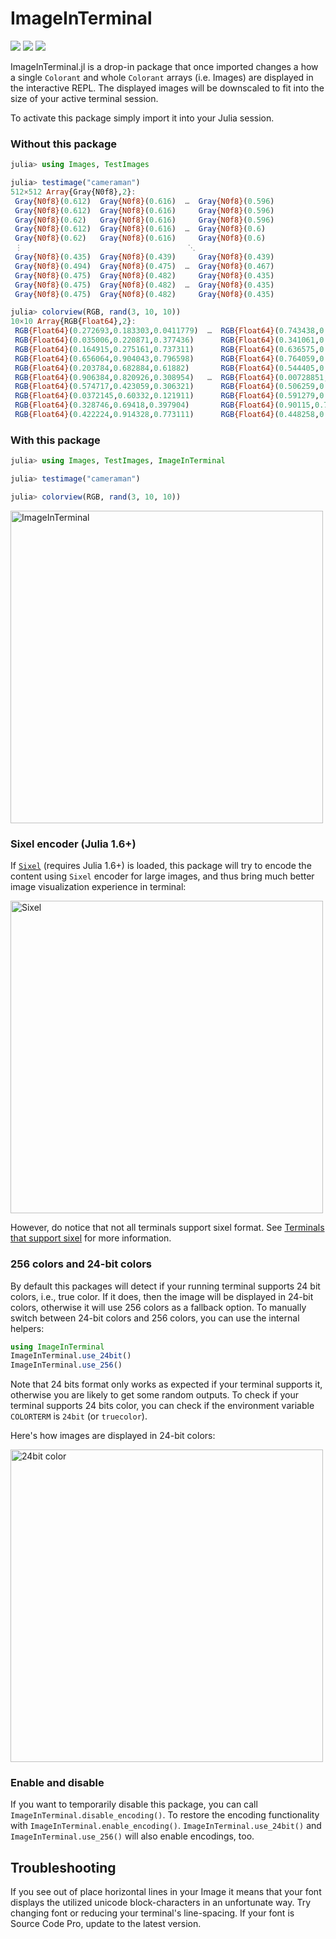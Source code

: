 # ImageInTerminal

[![][action-img]][action-url]
[![][pkgeval-img]][pkgeval-url]
[![][codecov-img]][codecov-url]

ImageInTerminal.jl is a drop-in package that once imported
changes a how a single `Colorant` and whole `Colorant` arrays (i.e.
Images) are displayed in the interactive REPL.
The displayed images will be downscaled to fit into the size of
your active terminal session.

To activate this package simply import it into your Julia session.

### Without this package

```julia
julia> using Images, TestImages

julia> testimage("cameraman")
512×512 Array{Gray{N0f8},2}:
 Gray{N0f8}(0.612)  Gray{N0f8}(0.616)  …  Gray{N0f8}(0.596)
 Gray{N0f8}(0.612)  Gray{N0f8}(0.616)     Gray{N0f8}(0.596)
 Gray{N0f8}(0.62)   Gray{N0f8}(0.616)     Gray{N0f8}(0.596)
 Gray{N0f8}(0.612)  Gray{N0f8}(0.616)  …  Gray{N0f8}(0.6)
 Gray{N0f8}(0.62)   Gray{N0f8}(0.616)     Gray{N0f8}(0.6)
 ⋮                                     ⋱
 Gray{N0f8}(0.435)  Gray{N0f8}(0.439)     Gray{N0f8}(0.439)
 Gray{N0f8}(0.494)  Gray{N0f8}(0.475)  …  Gray{N0f8}(0.467)
 Gray{N0f8}(0.475)  Gray{N0f8}(0.482)     Gray{N0f8}(0.435)
 Gray{N0f8}(0.475)  Gray{N0f8}(0.482)  …  Gray{N0f8}(0.435)
 Gray{N0f8}(0.475)  Gray{N0f8}(0.482)     Gray{N0f8}(0.435)

julia> colorview(RGB, rand(3, 10, 10))
10×10 Array{RGB{Float64},2}:
 RGB{Float64}(0.272693,0.183303,0.0411779)  …  RGB{Float64}(0.743438,0.903394,0.0491672)
 RGB{Float64}(0.035006,0.220871,0.377436)      RGB{Float64}(0.341061,0.145152,0.675675)
 RGB{Float64}(0.164915,0.275161,0.737311)      RGB{Float64}(0.636575,0.460115,0.255893)
 RGB{Float64}(0.656064,0.904043,0.796598)      RGB{Float64}(0.764059,0.573298,0.373081)
 RGB{Float64}(0.203784,0.682884,0.61882)       RGB{Float64}(0.544405,0.934227,0.995363)
 RGB{Float64}(0.906384,0.820926,0.308954)   …  RGB{Float64}(0.00728851,0.996279,0.620743)
 RGB{Float64}(0.574717,0.423059,0.306321)      RGB{Float64}(0.506259,0.138856,0.322121)
 RGB{Float64}(0.0372145,0.60332,0.121911)      RGB{Float64}(0.591279,0.74032,0.876621)
 RGB{Float64}(0.328746,0.69418,0.397904)       RGB{Float64}(0.90115,0.734102,0.893911)
 RGB{Float64}(0.422224,0.914328,0.773111)      RGB{Float64}(0.448258,0.955572,0.0445449)
```

### With this package

```julia
julia> using Images, TestImages, ImageInTerminal

julia> testimage("cameraman")

julia> colorview(RGB, rand(3, 10, 10))
```

<img src="https://cloud.githubusercontent.com/assets/10854026/22923639/92e3b164-f2a2-11e6-85ea-b92bdc4a63e0.png" alt="ImageInTerminal" width="500">

### Sixel encoder (Julia 1.6+)

If [`Sixel`](https://github.com/johnnychen94/Sixel.jl) (requires Julia 1.6+) is loaded, this package will try to encode
the content using `Sixel` encoder for large images, and thus bring much better image visualization experience in terminal:

<img src="https://user-images.githubusercontent.com/8684355/118361462-20954800-b5be-11eb-8505-9455a0b00ec0.png" alt="Sixel" width="500">

However, do notice that not all terminals support sixel format.
See [Terminals that support sixel](https://github.com/johnnychen94/Sixel.jl#terminals-that-support-sixel) for more information.

### 256 colors and 24-bit colors

By default this packages will detect if your running terminal supports
24 bit colors, i.e., true color. If it does, then the image will be
displayed in 24-bit colors, otherwise it will use 256 colors as a fallback
option. To manually switch between 24-bit colors and 256 colors, you can
use the internal helpers:

```julia
using ImageInTerminal
ImageInTerminal.use_24bit()
ImageInTerminal.use_256()
```

Note that 24 bits format only works as expected if your terminal supports it,
otherwise you are likely to get some random outputs. To check if your terminal
supports 24 bits color, you can check if the environment variable `COLORTERM` is
`24bit` (or `truecolor`).

Here's how images are displayed in 24-bit colors:

<img src="https://user-images.githubusercontent.com/8684355/76688541-a17a4c00-6668-11ea-9fb9-41669fbec07e.png" alt="24bit color" width="500">

### Enable and disable

If you want to temporarily disable this package, you can call `ImageInTerminal.disable_encoding()`. To
restore the encoding functionality with `ImageInTerminal.enable_encoding()`. `ImageInTerminal.use_24bit()`
and `ImageInTerminal.use_256()` will also enable encodings, too.

## Troubleshooting

If you see out of place horizontal lines in your Image it means
that your font displays the utilized unicode block-characters
in an unfortunate way. Try changing font or reducing your
terminal's line-spacing. If your font is Source Code Pro, update to
the latest version.


<!-- URLS -->

[pkgeval-img]: https://juliaci.github.io/NanosoldierReports/pkgeval_badges/I/ImageInTerminal.svg
[pkgeval-url]: https://juliaci.github.io/NanosoldierReports/pkgeval_badges/report.html
[action-img]: https://github.com/JuliaImages/ImageInTerminal.jl/workflows/Unit%20test/badge.svg
[action-url]: https://github.com/JuliaImages/ImageInTerminal.jl/actions
[codecov-img]: https://codecov.io/github/JuliaImages/ImageInTerminal.jl/coverage.svg?branch=master
[codecov-url]: https://codecov.io/github/JuliaImages/ImageInTerminal.jl?branch=master
